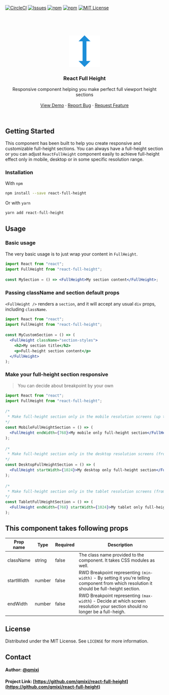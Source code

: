 [![CircleCI](https://circleci.com/gh/qmixi/react-full-height.svg?style=svg)](https://circleci.com/gh/qmixi/react-full-height) [![Issues][issues-shield]][issues-url] [![npm](https://badgen.net/npm/dt/react-full-height)](https://www.npmjs.com/package/react-full-height) [![npm](https://badgen.net/npm/dm/react-full-height)](https://www.npmjs.com/package/react-full-height) [![MIT License][license-shield]][license-url]



<br />
<br />
<br />
<p align="center">
  <a href="https://github.com/qmixi/react-full-height">
    <img src="static/icon.png" alt="Logo" width="100" height="100">
  </a>

  <h3 align="center">React Full Height</h3>

  <p align="center">
    Responsive component helping you make perfect full viewport height sections 
    <br />
    <br />
    <a href="https://qmixi.github.io/react-full-height/demo/">View Demo</a>
    ·
    <a href="https://github.com/qmixi/react-full-height/issues">Report Bug</a>
    ·
    <a href="https://github.com/qmixi/react-full-height/issues">Request Feature</a>
  </p>
</p>
<br />


<!-- GETTING STARTED -->
## Getting Started

This component has been built to help you create responsive and customizable full-height sections. You can always have a full-height section or you can adjust `ReactFullHeight` component easily to achieve full-height effect only in mobile, desktop or in some specific resolution range.

### Installation

With `npm`
```sh
npm install --save react-full-height
```
Or with `yarn`
```sh
yarn add react-full-height
```

<!-- USAGE EXAMPLES -->
## Usage

### Basic usage

The very basic usage is to just wrap your content in `FullHeight`.

```jsx
import React from "react";
import FullHeight from "react-full-height";

const MySection = () => <FullHeight>My section content</FullHeight>;
```

### Passing className and section default props
`<FullHeight />` renders a `section`, and it will accept any usual `div` props, including `className`.

```jsx
import React from "react";
import FullHeight from "react-full-height";

const MyCustomSection = () => (
  <FullHeight className="section-styles">
    <h2>My section title</h2>
    <p>Full-height section content</p>
  </FullHeight>
);
```

### Make your full-height section responsive
> You can decide about breakpoint by your own

```jsx
import React from "react";
import FullHeight from "react-full-height";

/*
 * Make full-height section only in the mobile resolution screens (up to 768px)
*/
const MobileFullHeightSection = () => (
  <FullHeight endWidth={768}>My mobile only full-height section</FullHeight>
);

/*
 * Make full-height section only in the desktop resolution screens (from 1024px)
*/
const DesktopFullHeightSection = () => (
  <FullHeight startWidth={1024}>My desktop only full-height section</FullHeight>
);

/*
 * Make full-height section only in the tablet resolution screens (from to 768px to 1024px)
*/
const TabletFullHeightSection = () => (
  <FullHeight endWidth={768} startWidth={1024}>My tablet only full-height section</FullHeight>
);
```


## This component takes following props

| Prop name  | Type | Required | Description  |
| --------- | ---- | -------- | ------------ |
| className | string | false | The class name provided to the component. It takes CSS modules as well. |
startWidth | number | false | RWD Breakpoint representing `(min-width)` - By setting it you're telling component from which resolution it should be full-height section. |
| endWidth | number | false | RWD Breakpoint representing `(max-width`) - Decide at which screen resolution your section should no longer be a full-heigh. 


<!-- LICENSE -->
## License

Distributed under the MIT License. See `LICENSE` for more information.


<!-- CONTACT -->
## Contact
#### Author: [@qmixi](https://github.com/qmixi)
#### Project Link: [https://github.com/qmixi/react-full-height](https://github.com/qmixi/react-full-height)


[forks-shield]: https://img.shields.io/github/forks/qmixi/react-full-height.svg?style=flat-square
[forks-url]: https://github.com/qmixi/react-full-height/network/members
[issues-shield]: https://img.shields.io/github/issues/qmixi/react-full-height.svg?style=flat-square
[issues-url]: https://github.com/qmixi/react-full-height/issues
[license-shield]: https://img.shields.io/github/license/qmixi/react-full-height.svg?style=flat-square
[license-url]: https://github.com/qmixi/react-full-height/blob/master/LICENSE.txt